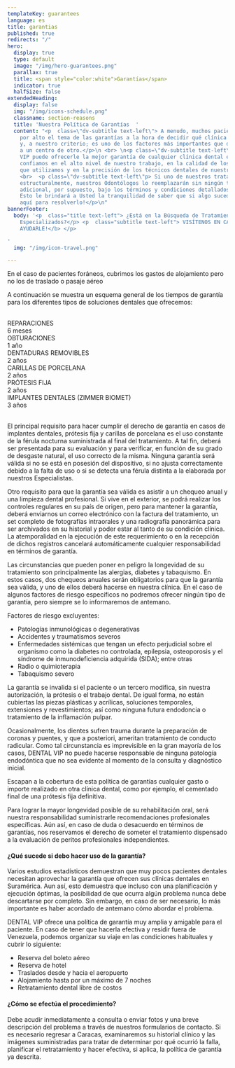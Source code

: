 ```yaml
---
templateKey: guarantees
language: es
title: garantias
published: true
redirects: "/"
hero:
  display: true
  type: default
  image: "/img/hero-guarantees.png"
  parallax: true
  title: <span style="color:white">Garantías</span>
  indicator: true
  halfSize: false
extendedHeading:
  display: false
  img: "/img/icons-schedule.png"
  classname: section-reasons
  title: 'Nuestra Política de Garantías  '
  content: "<p  class=\"dv-subtitle text-left\"> A menudo, muchos pacientes pasan
    por alto el tema de las garantías a la hora de decidir qué clínica dental elegir
    y, a nuestro criterio; es uno de los factores más importantes que diferencian
    a un centro de otro.</p>\n <br> \n<p class=\"dv-subtitle text-left\"p> DENTAL
    VIP puede ofrecerle la mejor garantía de cualquier clínica dental en Caracas porque
    confiamos en el alto nivel de nuestro trabajo, en la calidad de los materiales
    que utilizamos y en la precisión de los técnicos dentales de nuestro laboratorio.</p>
    <br>  <p class=\"dv-subtitle text-left\"p> Si uno de nuestros tratamientos falla
    estructuralmente, nuestros Odontólogos lo reemplazarán sin ningún tipo de costo
    adicional, por supuesto, bajo los términos y condiciones detallados a continuación.
    Esto le brindará a Usted la tranquilidad de saber que si algo sucede, ¡estaremos
    aquí para resolverlo!</p>\n"
bannerFooter:
  body: '<p  class="title text-left"> ¿Está en la Búsqueda de Tratamientos Altamente
    Especializados?</p> <p  class="subtitle text-left"> VISÍTENOS EN CARACAS <b>¡PODEMOS
    AYUDARLE!</b> </p>

'
  img: "/img/icon-travel.png"

---
```

<div class="green message"> En el caso de pacientes foráneos, cubrimos los gastos de alojamiento pero no los de traslado o pasaje aéreo </div> <p> A continuación se muestra un esquema general de los tiempos de garantía para los diferentes tipos de soluciones dentales que ofrecemos: </p> <br> <div class="percentaje"> <div class="progress-bar"> <span class="progress-bar-fill" style="width: 17%;"></span> </div> <div class="title">REPARACIONES </div> <div class="time">6 meses</div> </div> <div class="percentaje"> <div class="progress-bar"> <span class="progress-bar-fill" style="width: 34%;"></span> </div> <div class="title">OBTURACIONES</div> <div class="time">1 año</div> </div> <div class="percentaje"> <div class="progress-bar"> <span class="progress-bar-fill" style="width: 68%;"></span> </div> <div class="title">DENTADURAS REMOVIBLES</div> <div class="time">2 años</div> </div> <div class="percentaje"> <div class="progress-bar"> <span class="progress-bar-fill" style="width: 68%;"></span> </div> <div class="title">CARILLAS DE PORCELANA</div> <div class="time">2 años</div> </div> <div class="percentaje"> <div class="progress-bar"> <span class="progress-bar-fill" style="width: 68%;"></span> </div> <div class="title">PRÓTESIS FIJA</div> <div class="time">2 años</div> </div> <div class="percentaje"> <div class="progress-bar"> <span class="progress-bar-fill" style="width: 100%;"></span> </div> <div class="title">IMPLANTES DENTALES (ZIMMER BIOMET)</div> <div class="time">3 años</div> </div> <br> <p> El principal requisito para hacer cumplir el derecho de garantía en casos de implantes dentales, prótesis fija y carillas de porcelana es el uso constante de la férula nocturna suministrada al final del tratamiento. A tal fin, deberá ser presentada para su evaluación y para verificar, en función de su grado de desgaste natural, el uso correcto de la misma. Ninguna garantía será válida si no se está en posesión del dispositivo, si no ajusta correctamente debido a la falta de uso o si se detecta una férula distinta a la elaborada por nuestros Especialistas. </p> <p> Otro requisito para que la garantía sea válida es asistir a un chequeo anual y una limpieza dental profesional. Si vive en el exterior, se podrá realizar los controles regulares en su país de origen, pero para mantener la garantía, deberá enviarnos un correo electrónico con la factura del tratamiento, un set completo de fotografías intraorales y una radiografía panorámica para ser archivados en su historial y poder estar al tanto de su condición clínica. La atemporalidad en la ejecución de este requerimiento o en la recepción de dichos registros cancelará automáticamente cualquier responsabilidad en términos de garantía. </p> <p> Las circunstancias que pueden poner en peligro la longevidad de su tratamiento son principalmente las alergias, diabetes y tabaquismo. En estos casos, dos chequeos anuales serán obligatorios para que la garantía sea válida, y uno de ellos deberá hacerse en nuestra clínica. En el caso de algunos factores de riesgo específicos no podremos ofrecer ningún tipo de garantía, pero siempre se lo informaremos de antemano. </p> <div class="message red"> Factores de riesgo excluyentes: <ul> <li>Patologías inmunológicas o degenerativas</li> <li>Accidentes y traumatismos severos</li> <li>Enfermedades sistémicas que tengan un efecto perjudicial sobre el organismo como la diabetes no controlada, epilepsia, osteoporosis y el síndrome de inmunodeficiencia adquirida (SIDA); entre otras</li> <li>Radio o quimioterapia</li>  <li>Tabaquismo severo</li> </ul> </div> <p> La garantía se invalida si el paciente o un tercero modifica, sin nuestra autorización, la prótesis o el trabajo dental. De igual forma, no están cubiertas las piezas plásticas y acrílicas, soluciones temporales, extensiones y revestimientos; así como ninguna futura endodoncia o tratamiento de la inflamación pulpar. </p> <p> Ocasionalmente, los dientes sufren trauma durante la preparación de coronas y puentes, y que a posteriori, ameritan tratamiento de conducto radicular. Como tal circunstancia es imprevisible en la gran mayoría de los casos, DENTAL VIP no puede hacerse responsable de ninguna patología endodóntica que no sea evidente al momento de la consulta y diagnóstico inicial. </p> <p> Escapan a la cobertura de esta política de garantías cualquier gasto o importe realizado en otra clínica dental, como por ejemplo, el cementado final de una prótesis fija definitiva. </p> <p> Para lograr la mayor longevidad posible de su rehabilitación oral, será nuestra responsabilidad suministrarle recomendaciones profesionales específicas. Aún así, en caso de duda o desacuerdo en términos de garantías, nos reservamos el derecho de someter el tratamiento dispensado a la evaluación de peritos profesionales independientes. </p> <h4> ¿Qué sucede si debo hacer uso de la garantía? </h4> <p> Varios estudios estadísticos demuestran que muy pocos pacientes dentales necesitan aprovechar la garantía que ofrecen sus clínicas dentales en Suramérica. Aun así, esto demuestra que incluso con una planificación y ejecución óptimas, la posibilidad de que ocurra algún problema nunca debe descartarse por completo. Sin embargo, en caso de ser necesario, lo más importante es haber acordado de antemano cómo abordar el problema. </p> <p> DENTAL VIP ofrece una política de garantía muy amplia y amigable para el paciente. En caso de tener que hacerla efectiva y residir fuera de Venezuela, podemos organizar su viaje en las condiciones habituales y cubrir lo siguiente: </p> <ul class="check-list"> <li> <i class="icon-check circle"></i> Reserva del boleto aéreo </li> <li> <i class="icon-check circle"></i> Reserva de hotel </li> <li> <i class="icon-check circle"></i> Traslados desde y hacia el aeropuerto </li> <li> <i class="icon-check circle"></i> Alojamiento hasta por un máximo de 7 noches </li> <li> <i class="icon-check circle"></i> Retratamiento dental libre de costos </li>  </ul> <h4> ¿Cómo se efectúa el procedimiento? </h4> <p> Debe acudir inmediatamente a consulta o enviar fotos y una breve descripción del problema a través de nuestros formularios de contacto. Si es necesario regresar a Caracas, examinaremos su historial clínico y las imágenes suministradas para tratar de determinar por qué ocurrió la falla, planificar el retratamiento y hacer efectiva, si aplica, la política de garantía ya descrita. </p>